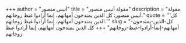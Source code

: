 +++
author = "أنيس منصور"
title = "مقولة أنيس منصور"
description = "مقولة أنيس منصور: كل الذين يمتدحون أمهاتهم، إنما أرادوا غيظ زوجاتهم."
quote = '''كل الذين يمتدحون أمهاتهم، إنما أرادوا غيظ زوجاتهم.'''
slug = "كل-الذين-يمتدحون-أمهاتهم-إنما-أرادوا-غيظ-زوجاتهم"
+++
كل الذين يمتدحون أمهاتهم، إنما أرادوا غيظ زوجاتهم.
